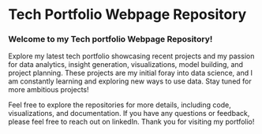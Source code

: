 # Tech Portfolio Webpage Repository

### Welcome to my Tech portfolio Webpage Repository! 

Explore my latest tech portfolio showcasing recent projects and my passion for data analytics, insight generation, visualizations, model building, and project planning. These projects are my initial foray into data science, and I am constantly learning and exploring new ways to use data. Stay tuned for more ambitious projects!

Feel free to explore the repositories for more details, including code, visualizations, and documentation. If you have any questions or feedback, please feel free to reach out on linkedIn. Thank you for visiting my portfolio!
